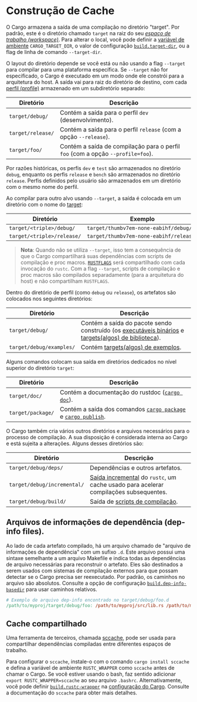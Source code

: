 # Construção de Cache

O Cargo armazena a saída de uma compilação no diretório "target". 
Por padrão, este é o diretório chamado `target` na raiz do seu [*espaço de trabalho (workspace)*][def-workspace]. 
Para alterar o local, você pode definir a [variável de ambiente][environment variable] `CARGO_TARGET_DIR`, 
o valor de configuração [`build.target-dir`], ou a flag de linha de comando `--target-dir`.

O layout do diretório depende se você está ou não usando a flag `--target`
para compilar para uma plataforma específica. Se `--target` não for especificado, o Cargo
é executado em um modo onde ele constrói para a arquitetura do host. A saída vai para
raiz do diretório de destino, com cada [perfil (profile)][profile] armazenado em um
subdiretório separado:


Diretório | Descrição
----------|------------
<code style="white-space: nowrap">target/debug/</code> | Contém a saída para o perfil `dev` (desenvolvimento).
<code style="white-space: nowrap">target/release/</code> | Contém a saída para o perfil `release` (com a opção `--release`).
<code style="white-space: nowrap">target/foo/</code> | Contém a saída de compilação para o perfil `foo` (com a opção `--profile=foo`).

Por razões históricas, os perfis `dev` e `test` são armazenados no diretório `debug`, 
enquanto os perfis `release` e `bench` são armazenados no diretório `release`. 
Perfis definidos pelo usuário são armazenados em um diretório com o mesmo nome do perfil.

Ao compilar para outro alvo usando `--target`, a saída é colocada em um diretório com o nome do [target]:

Diretório | Exemplo
----------|--------
<code style="white-space: nowrap">target/&lt;triple&gt;/debug/</code> | <code style="white-space: nowrap">target/thumbv7em-none-eabihf/debug/</code>
<code style="white-space: nowrap">target/&lt;triple&gt;/release/</code> | <code style="white-space: nowrap">target/thumbv7em-none-eabihf/release/</code>

> **Nota**: Quando não se utiliza `--target`, isso tem a consequência de que o Cargo 
> compartilhará suas dependências com scripts de compilação e proc macros. [`RUSTFLAGS`] 
> será compartilhado com cada invocação do `rustc`. Com a flag `--target`, 
> scripts de compilação e proc macros são compilados separadamente (para a arquitetura do host) 
> e não compartilham `RUSTFLAGS`.

Dentro do diretório de perfil (como `debug` ou `release`), os artefatos são colocados nos seguintes diretórios:

Diretório | Descrição
----------|------------
<code style="white-space: nowrap">target/debug/</code> | Contém a saída do pacote sendo construído (os [executáveis binários][binary executables] e [targets(algos) de biblioteca][library targets]).
<code style="white-space: nowrap">target/debug/examples/</code> | Contém [targets(algos) de exemplos][example targets].

Alguns comandos colocam sua saída em diretórios dedicados no 
nível superior do diretório `target`:

Diretório | Descrição
----------|------------
<code style="white-space: nowrap">target/doc/</code> | Contém a documentação do rustdoc ([`cargo doc`]).
<code style="white-space: nowrap">target/package/</code> | Contém a saída dos comandos [`cargo package`] e [`cargo publish`].

O Cargo também cria vários outros diretórios e arquivos necessários para o processo de compilação. A sua disposição é considerada interna ao Cargo e está sujeita a alterações. Alguns desses diretórios são:

Diretório | Descrição
----------|------------
<code style="white-space: nowrap">target/debug/deps/</code> | Dependências e outros artefatos.
<code style="white-space: nowrap">target/debug/incremental/</code> | [Saída incremental][incremental output] do `rustc`, um cache usado para acelerar compilações subsequentes.
<code style="white-space: nowrap">target/debug/build/</code> | Saída de [scripts de compilação][build scripts].

## Arquivos de informações de dependência (dep-info files).

Ao lado de cada artefato compilado, há um arquivo chamado de "arquivo de informações de dependência" com um sufixo `.d`. 
Este arquivo possui uma sintaxe semelhante a um arquivo Makefile e indica todas as dependências de arquivo necessárias para reconstruir o artefato. 
Eles são destinados a serem usados com sistemas de compilação externos para que possam detectar se o Cargo precisa ser reexecutado. 
Por padrão, os caminhos no arquivo são absolutos. Consulte a opção de configuração [`build.dep-info-basedir`] 
para usar caminhos relativos.

```Makefile
# Exemplo de arquivo dep-info encontrado no target/debug/foo.d
/path/to/myproj/target/debug/foo: /path/to/myproj/src/lib.rs /path/to/myproj/src/main.rs
```

## Cache compartilhado

Uma ferramenta de terceiros, chamada [sccache], pode ser usada para compartilhar dependências compiladas entre diferentes espaços de trabalho.

Para configurar o `sccache`, instale-o com o comando `cargo install sccache` e 
defina a variável de ambiente `RUSTC_WRAPPER` como `sccache` antes de chamar o Cargo. 
Se você estiver usando o bash, faz sentido adicionar `export RUSTC_WRAPPER=sccache` ao seu arquivo `.bashrc`. Alternativamente, 
você pode definir [`build.rustc-wrapper`] na [configuração do Cargo][config]. Consulte a documentação do `sccache` para obter mais detalhes.


[`RUSTFLAGS`]: ../reference/config.md#buildrustflags
[`build.dep-info-basedir`]: ../reference/config.md#builddep-info-basedir
[`build.rustc-wrapper`]: ../reference/config.md#buildrustc-wrapper
[`build.target-dir`]: ../reference/config.md#buildtarget-dir
[`cargo doc`]: ../commands/cargo-doc.md
[`cargo package`]: ../commands/cargo-package.md
[`cargo publish`]: ../commands/cargo-publish.md
[build scripts]: ../reference/build-scripts.md
[config]: ../reference/config.md
[def-workspace]:  ../appendix/glossary.md#workspace  '"workspace" (glossary entry)'
[target]: ../appendix/glossary.md#target '"target" (glossary entry)'
[environment variable]: ../reference/environment-variables.md
[incremental output]: ../reference/profiles.md#incremental
[sccache]: https://github.com/mozilla/sccache
[profile]: ../reference/profiles.md
[binary executables]: ../reference/cargo-targets.md#binaries
[library targets]: ../reference/cargo-targets.md#library
[example targets]: ../reference/cargo-targets.md#examples
